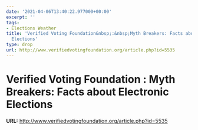 ```yaml
---
date: '2021-04-06T13:40:22.977000+00:00'
excerpt: ''
tags:
- Elections Weather
title: 'Verified Voting Foundation&nbsp;:&nbsp;Myth Breakers: Facts about Electronic
  Elections'
type: drop
url: http://www.verifiedvotingfoundation.org/article.php?id=5535
---
```


# Verified Voting Foundation&nbsp;:&nbsp;Myth Breakers: Facts about Electronic Elections

**URL:** http://www.verifiedvotingfoundation.org/article.php?id=5535
